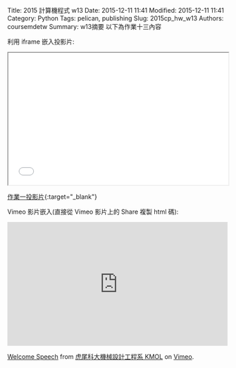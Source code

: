 Title: 2015 計算機程式 w13
Date: 2015-12-11 11:41
Modified: 2015-12-11 11:41
Category: Python
Tags: pelican, publishing
Slug: 2015cp_hw_w13
Authors: coursemdetw
Summary: w13摘要
以下為作業十三內容

利用 iframe 嵌入投影片:

<iframe src="w13.html" width="500" height="300"></iframe>

[作業一投影片](w13.html){:target="_blank"}

Vimeo 影片嵌入(直接從 Vimeo 影片上的 Share 複製 html 碼):

<iframe src="https://player.vimeo.com/video/137724068" width="500" height="281" frameborder="0" webkitallowfullscreen mozallowfullscreen allowfullscreen></iframe> <p><a href="https://vimeo.com/137724068">Welcome Speech</a> from <a href="https://vimeo.com/user24079973">虎尾科大機械設計工程系 KMOL</a> on <a href="https://vimeo.com">Vimeo</a>.</p>
